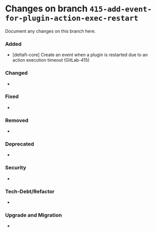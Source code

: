 # Changes on branch `415-add-event-for-plugin-action-exec-restart`
Document any changes on this branch here.
### Added
- [deltafi-core] Create an event when a plugin is restarted due to an action execution timeout (GitLab-415)

### Changed
- 

### Fixed
- 

### Removed
- 

### Deprecated
- 

### Security
- 

### Tech-Debt/Refactor
- 

### Upgrade and Migration
- 
